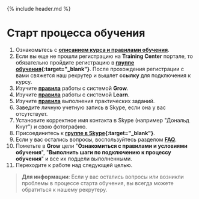 {% include header.md %}

Старт процесса обучения
===

1. Ознакомьтесь с **[описанием курса и правилами обучения]({{site.about}})**.
2. Если вы еще не прошли регистрацию на **Training Center** портале, то обязательно пройдите регистрацию в **[группе обучения](https://www.training.ru/#!/Training/2305){:target="_blank"}**. После прохождения регистрации с вами свяжется наш рекрутер и вышлет **ссылку** для подключения к курсу.  
3. Изучите **[правила]({{site.materialsurl}}general/grow_intro)** работы с системой **Grow**.
4. Изучите **[правила]({{site.materialsurl}}general/learn_intro)** работы с системой **Learn**.
5. Изучите **[правила]({{site.materialsurl}}general/practical_tasks_completing_rules)** выполнения практических заданий.
6. Заведите личную учетную запись в Skype, если она у вас отсутствует.
7. Установите корректное имя контакта в Skype (например "Дональд Кнут") и свою фотографию.
8. Присоединитесь к **[группе в Skype](https://join.skype.com/oUPhgVkYZyHX){:target="_blank"}**.
9. Если у вас остались вопросы, воспользуйтесь разделом **[FAQ]({{site.materialsurl}}general/faq)**.
10. Пометьте в **Grow** цели "**Ознакомиться с правилами и условиями обучения**", "**Выполнить шаги по подключению к процессу обучения**" и все их подцели выполненными.
11. Переходите к работе над следующей целью.

>**Для информации**: Если у вас остались вопросы или возникли проблемы в процессе старта обучения, вы всегда можете обратиться к нашему рекрутеру.